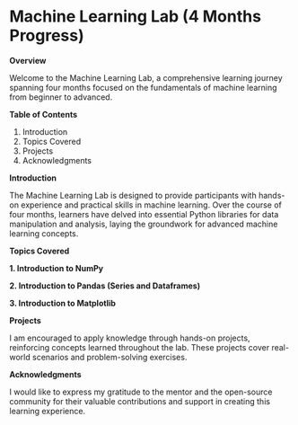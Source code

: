 # Machine Learning Lab (4 Months Progress)

__Overview__

Welcome to the Machine Learning Lab, a comprehensive learning journey spanning four months focused on the fundamentals of machine learning from beginner to advanced.

__Table of Contents__

1. Introduction
2. Topics Covered
3. Projects
4. Acknowledgments

**Introduction**

The Machine Learning Lab is designed to provide participants with hands-on experience and practical skills in machine learning. 
Over the course of four months, learners have delved into essential Python libraries for data manipulation and analysis, laying the groundwork for
advanced machine learning concepts.

**Topics Covered**

**1. Introduction to NumPy**

**2. Introduction to Pandas (Series and Dataframes)**

**3. Introduction to Matplotlib**

**Projects**

I am encouraged to apply knowledge through hands-on projects, reinforcing concepts learned throughout the lab. These projects cover real-world scenarios and 
problem-solving exercises.

**Acknowledgments**

I would like to express my gratitude to the mentor and the open-source community for their valuable contributions and support in creating
this learning experience.
